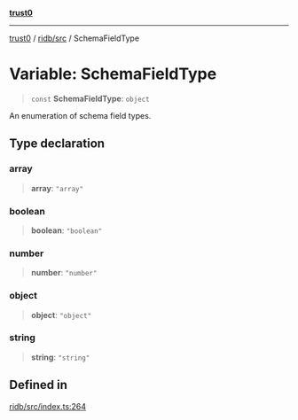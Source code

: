 [**trust0**](../../../README.md)

***

[trust0](../../../README.md) / [ridb/src](../README.md) / SchemaFieldType

# Variable: SchemaFieldType

> `const` **SchemaFieldType**: `object`

An enumeration of schema field types.

## Type declaration

### array

> **array**: `"array"`

### boolean

> **boolean**: `"boolean"`

### number

> **number**: `"number"`

### object

> **object**: `"object"`

### string

> **string**: `"string"`

## Defined in

[ridb/src/index.ts:264](https://github.com/elribonazo/RIDB/blob/6d64b1dd28c34d01b43cece842e623e717e27bbb/packages/ridb/src/index.ts#L264)

